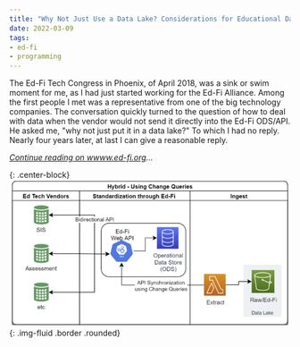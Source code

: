 ```yaml
---
title: "Why Not Just Use a Data Lake? Considerations for Educational Data in the Ed-Fi Ecosystem"
date: 2022-03-09
tags:
- ed-fi
- programming
---
```


The Ed-Fi Tech Congress in Phoenix, of April 2018, was a sink or swim moment for
me, as I had just started working for the Ed-Fi Alliance. Among the first people
I met was a representative from one of the big technology companies. The
conversation quickly turned to the question of how to deal with data when the
vendor would not send it directly into the Ed-Fi ODS/API. He asked me, "why not
just put it in a data lake?" To which I had no reply. Nearly four years later,
at last I can give a reasonable reply.

_[Continue reading on wwww.ed-fi.org](https://www.ed-fi.org/blog/2022/03/why-not-just-use-a-data-lake-considerations-for-educational-data-in-the-ed-fi-ecosystem/)..._

{: .center-block}
![Diagram of extract from Ed-Fi API to Data Lake](/images/data-lake-768x400.webp){: .img-fluid .border .rounded}
